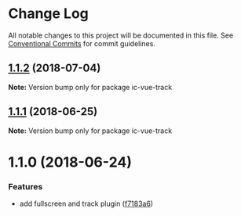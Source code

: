 # Change Log

All notable changes to this project will be documented in this file.
See [Conventional Commits](https://conventionalcommits.org) for commit guidelines.

<a name="1.1.2"></a>
## [1.1.2](https://github.com/xxxxxMiss/ic-utils/tree/master/packages/track/compare/ic-vue-track@1.1.1...ic-vue-track@1.1.2) (2018-07-04)




**Note:** Version bump only for package ic-vue-track

<a name="1.1.1"></a>
## [1.1.1](https://github.com/xxxxxMiss/ic-utils/tree/master/packages/track/compare/ic-vue-track@1.1.0...ic-vue-track@1.1.1) (2018-06-25)




**Note:** Version bump only for package ic-vue-track

<a name="1.1.0"></a>
# 1.1.0 (2018-06-24)


### Features

* add fullscreen and track plugin ([f7183a6](https://github.com/xxxxxMiss/ic-utils/tree/master/packages/track/commit/f7183a6))
